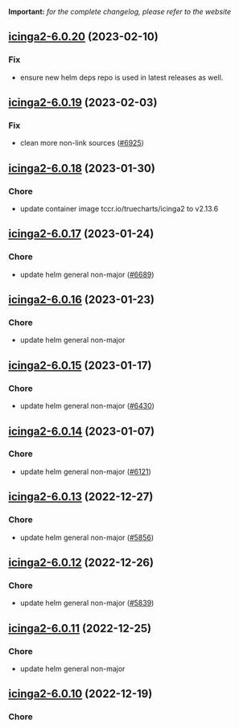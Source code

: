 **Important:**
*for the complete changelog, please refer to the website*




## [icinga2-6.0.20](https://github.com/truecharts/charts/compare/icinga2-6.0.19...icinga2-6.0.20) (2023-02-10)

### Fix

- ensure new helm deps repo is used in latest releases as well.
  
  


## [icinga2-6.0.19](https://github.com/truecharts/charts/compare/icinga2-6.0.18...icinga2-6.0.19) (2023-02-03)

### Fix

-  clean more non-link sources ([#6925](https://github.com/truecharts/charts/issues/6925))
  
  


## [icinga2-6.0.18](https://github.com/truecharts/charts/compare/icinga2-6.0.17...icinga2-6.0.18) (2023-01-30)

### Chore

- update container image tccr.io/truecharts/icinga2 to v2.13.6
  
  


## [icinga2-6.0.17](https://github.com/truecharts/charts/compare/icinga2-6.0.16...icinga2-6.0.17) (2023-01-24)

### Chore

- update helm general non-major ([#6689](https://github.com/truecharts/charts/issues/6689))
  
  


## [icinga2-6.0.16](https://github.com/truecharts/charts/compare/icinga2-6.0.15...icinga2-6.0.16) (2023-01-23)

### Chore

- update helm general non-major
  
  


## [icinga2-6.0.15](https://github.com/truecharts/charts/compare/icinga2-6.0.14...icinga2-6.0.15) (2023-01-17)

### Chore

- update helm general non-major ([#6430](https://github.com/truecharts/charts/issues/6430))
  
  


## [icinga2-6.0.14](https://github.com/truecharts/charts/compare/icinga2-6.0.13...icinga2-6.0.14) (2023-01-07)

### Chore

- update helm general non-major ([#6121](https://github.com/truecharts/charts/issues/6121))
  
  


## [icinga2-6.0.13](https://github.com/truecharts/charts/compare/icinga2-6.0.12...icinga2-6.0.13) (2022-12-27)

### Chore

- update helm general non-major ([#5856](https://github.com/truecharts/charts/issues/5856))
  
  


## [icinga2-6.0.12](https://github.com/truecharts/charts/compare/icinga2-6.0.11...icinga2-6.0.12) (2022-12-26)

### Chore

- update helm general non-major ([#5839](https://github.com/truecharts/charts/issues/5839))
  
  


## [icinga2-6.0.11](https://github.com/truecharts/charts/compare/icinga2-6.0.10...icinga2-6.0.11) (2022-12-25)

### Chore

- update helm general non-major
  
  


## [icinga2-6.0.10](https://github.com/truecharts/charts/compare/icinga2-6.0.9...icinga2-6.0.10) (2022-12-19)

### Chore
